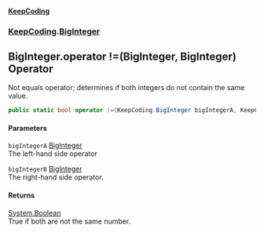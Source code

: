 #### [KeepCoding](index.md 'index')
### [KeepCoding](KeepCoding.md 'KeepCoding').[BigInteger](BigInteger.md 'KeepCoding.BigInteger')
## BigInteger.operator !=(BigInteger, BigInteger) Operator
Not equals operator; determines if both integers do not contain the same value.  
```csharp
public static bool operator !=(KeepCoding.BigInteger bigIntegerA, KeepCoding.BigInteger bigIntegerB);
```
#### Parameters
<a name='KeepCoding.BigInteger.op_Inequality(KeepCoding.BigInteger.KeepCoding.BigInteger).bigIntegerA'></a>
`bigIntegerA` [BigInteger](BigInteger.md 'KeepCoding.BigInteger')  
The left-hand side operator
  
<a name='KeepCoding.BigInteger.op_Inequality(KeepCoding.BigInteger.KeepCoding.BigInteger).bigIntegerB'></a>
`bigIntegerB` [BigInteger](BigInteger.md 'KeepCoding.BigInteger')  
The right-hand side operator.
  
#### Returns
[System.Boolean](https://docs.microsoft.com/en-us/dotnet/api/System.Boolean 'System.Boolean')  
True if both are not the same number.
